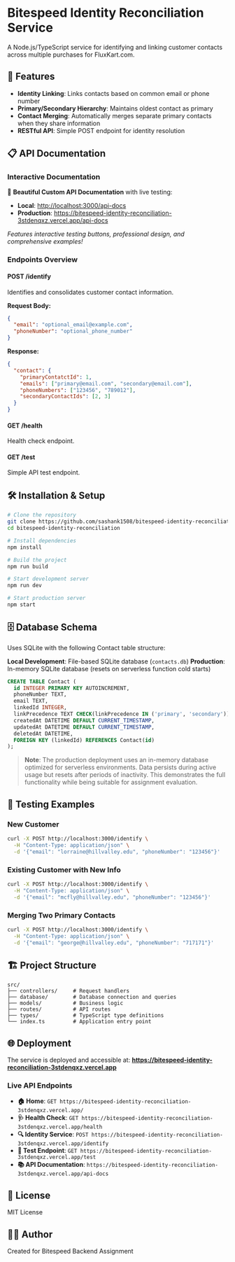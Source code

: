 # Bitespeed Identity Reconciliation Service

A Node.js/TypeScript service for identifying and linking customer contacts across multiple purchases for FluxKart.com.

## 🚀 Features

- **Identity Linking**: Links contacts based on common email or phone number
- **Primary/Secondary Hierarchy**: Maintains oldest contact as primary
- **Contact Merging**: Automatically merges separate primary contacts when they share information
- **RESTful API**: Simple POST endpoint for identity resolution

## 📋 API Documentation

### Interactive Documentation

🎨 **Beautiful Custom API Documentation** with live testing:

- **Local**: <http://localhost:3000/api-docs>
- **Production**: <https://bitespeed-identity-reconciliation-3stdenqxz.vercel.app/api-docs>

*Features interactive testing buttons, professional design, and comprehensive examples!*

### Endpoints Overview

#### POST /identify

Identifies and consolidates customer contact information.

**Request Body:**

```json
{
  "email": "optional_email@example.com",
  "phoneNumber": "optional_phone_number"
}
```

**Response:**

```json
{
  "contact": {
    "primaryContatctId": 1,
    "emails": ["primary@email.com", "secondary@email.com"],
    "phoneNumbers": ["123456", "789012"],
    "secondaryContactIds": [2, 3]
  }
}
```

#### GET /health

Health check endpoint.

#### GET /test  

Simple API test endpoint.

## 🛠️ Installation & Setup

```bash
# Clone the repository
git clone https://github.com/sashank1508/bitespeed-identity-reconciliation.git
cd bitespeed-identity-reconciliation

# Install dependencies
npm install

# Build the project
npm run build

# Start development server
npm run dev

# Start production server
npm start
```

## 🗄️ Database Schema

Uses SQLite with the following Contact table structure:

**Local Development**: File-based SQLite database (`contacts.db`)
**Production**: In-memory SQLite database (resets on serverless function cold starts)

```sql
CREATE TABLE Contact (
  id INTEGER PRIMARY KEY AUTOINCREMENT,
  phoneNumber TEXT,
  email TEXT,
  linkedId INTEGER,
  linkPrecedence TEXT CHECK(linkPrecedence IN ('primary', 'secondary')),
  createdAt DATETIME DEFAULT CURRENT_TIMESTAMP,
  updatedAt DATETIME DEFAULT CURRENT_TIMESTAMP,
  deletedAt DATETIME,
  FOREIGN KEY (linkedId) REFERENCES Contact(id)
);
```

> **Note**: The production deployment uses an in-memory database optimized for serverless environments. Data persists during active usage but resets after periods of inactivity. This demonstrates the full functionality while being suitable for assignment evaluation.

## 🧪 Testing Examples

### New Customer

```bash
curl -X POST http://localhost:3000/identify \
  -H "Content-Type: application/json" \
  -d '{"email": "lorraine@hillvalley.edu", "phoneNumber": "123456"}'
```

### Existing Customer with New Info

```bash
curl -X POST http://localhost:3000/identify \
  -H "Content-Type: application/json" \
  -d '{"email": "mcfly@hillvalley.edu", "phoneNumber": "123456"}'
```

### Merging Two Primary Contacts

```bash
curl -X POST http://localhost:3000/identify \
  -H "Content-Type: application/json" \
  -d '{"email": "george@hillvalley.edu", "phoneNumber": "717171"}'
```

## 🏗️ Project Structure

```
src/
├── controllers/     # Request handlers
├── database/        # Database connection and queries
├── models/          # Business logic
├── routes/          # API routes
├── types/           # TypeScript type definitions
└── index.ts         # Application entry point
```

## 🌐 Deployment

The service is deployed and accessible at: **<https://bitespeed-identity-reconciliation-3stdenqxz.vercel.app>**

### Live API Endpoints

- **🏠 Home**: `GET https://bitespeed-identity-reconciliation-3stdenqxz.vercel.app/`
- **🩺 Health Check**: `GET https://bitespeed-identity-reconciliation-3stdenqxz.vercel.app/health`
- **🔍 Identity Service**: `POST https://bitespeed-identity-reconciliation-3stdenqxz.vercel.app/identify`
- **🧪 Test Endpoint**: `GET https://bitespeed-identity-reconciliation-3stdenqxz.vercel.app/test`
- **📚 API Documentation**: `https://bitespeed-identity-reconciliation-3stdenqxz.vercel.app/api-docs`

## 📝 License

MIT License

## 👨‍💻 Author

Created for Bitespeed Backend Assignment
